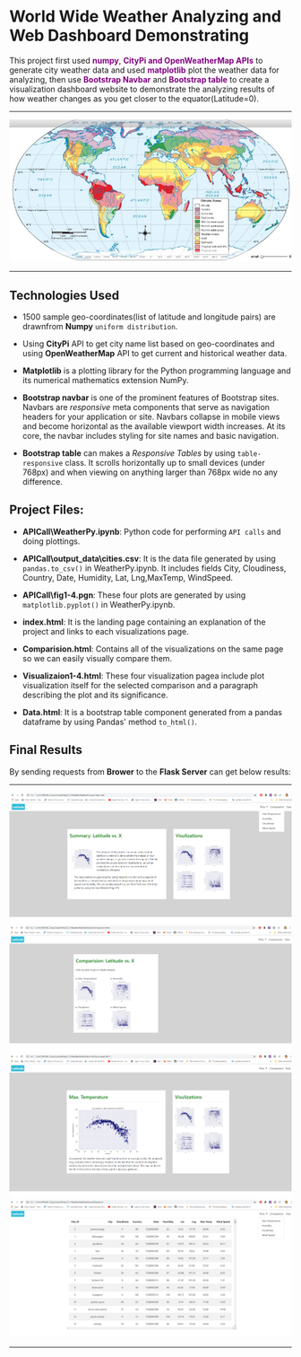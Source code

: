 # World Wide Weather Analyzing and Web Dashboard Demonstrating

This project first used <span style="color:purple ;">**numpy**</span>, <span style="color:purple ;">**CityPi and OpenWeatherMap APIs**</span> to generate city weather data  and used <span style="color:purple ;">**matplotlib**</span> plot the weather data for analyzing, then use <span style="color:purple ;">**Bootstrap Navbar**</span> and <span style="color:purple ;">**Bootstrap table**</span> to create a visualization dashboard website to demonstrate the analyzing results of how weather changes as you get closer to the equator(Latitude=0). 

- - -

![Climate.jpg](Resources/images/Climate.jpg)

- - -


## Technologies Used

*  1500 sample geo-coordinates(list of latitude and longitude pairs) are drawnfrom **Numpy** `uniform distribution`. 

*  Using **CityPi** API to get city name list based on geo-coordinates and using **OpenWeatherMap** API to get current and historical weather data.

*  **Matplotlib** is a plotting library for the Python programming language and its numerical mathematics extension NumPy.  

*  **Bootstrap navbar** is one of the prominent features of Bootstrap sites. Navbars are *responsive* meta components that serve as navigation headers for your application or site. Navbars collapse in mobile views and become horizontal as the available viewport width increases. At its core, the navbar includes styling for site names and basic navigation.
*  **Bootstrap table** can makes a *Responsive Tables* by using `table-responsive` class. It scrolls horizontally up to small devices (under 768px) and when viewing on anything larger than 768px wide no any difference.

## Project Files:

* **APICall\WeatherPy.ipynb**: Python code for performing `API calls` and doing plottings.

* **APICall\output_data\cities.csv**: It is the data file generated by using `pandas.to_csv()` in WeatherPy.ipynb. It includes fields City, Cloudiness, Country, Date, Humidity, Lat, Lng,MaxTemp, WindSpeed.

* **APICall\fig1-4.pgn**: These four plots are generated by using `matplotlib.pyplot()` in WeatherPy.ipynb.

* **index.html**: It is the landing page containing an explanation of the project and links to each visualizations page. 

* **Comparision.html**: Contains all of the visualizations on the same page so we can easily visually compare them.

* **Visualizaion1-4.html**: These four visualization pagea include plot visualization itself for the selected comparison and a paragraph describing the plot and its significance.

* **Data.html**: It is a bootstrap table component generated from a pandas dataframe by using Pandas' method `to_html()`. 


## Final Results

By sending requests from **Brower** to the **Flask Server** can get below results: 

- - -

![result1.png](Resources/images/result1.png)
![result2.png](Resources/images/result2.png)
![result3.png](Resources/images/result3.png)
![result4.png](Resources/images/result4.png)

- - -

